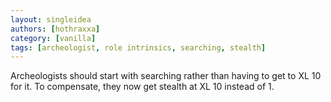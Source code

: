 ```yaml
---
layout: singleidea
authors: [hothraxxa]
category: [vanilla]
tags: [archeologist, role intrinsics, searching, stealth]
---
```

Archeologists should start with searching rather than having to get to XL 10 for it. To compensate, they now get stealth at XL 10 instead of 1.
